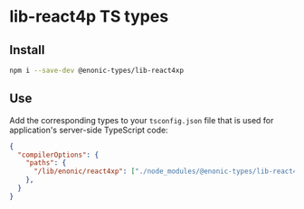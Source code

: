 # lib-react4p TS types

## Install

```bash
npm i --save-dev @enonic-types/lib-react4xp
```

## Use

Add the corresponding types to your `tsconfig.json` file that is used for application's server-side TypeScript code:

```json
{
  "compilerOptions": {
    "paths": {
      "/lib/enonic/react4xp": ["./node_modules/@enonic-types/lib-react4xp"],
    },
  }
}
```
